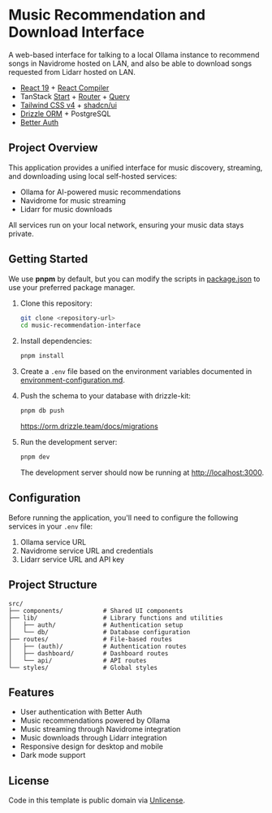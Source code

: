 # Music Recommendation and Download Interface

A web-based interface for talking to a local Ollama instance to recommend songs in Navidrome hosted on LAN, and also be able to download songs requested from Lidarr hosted on LAN.

- [React 19](https://react.dev) + [React Compiler](https://react.dev/learn/react-compiler)
- TanStack [Start](https://tanstack.com/start/latest) + [Router](https://tanstack.com/router/latest) + [Query](https://tanstack.com/query/latest)
- [Tailwind CSS v4](https://tailwindcss.com/) + [shadcn/ui](https://ui.shadcn.com/)
- [Drizzle ORM](https://orm.drizzle.team/) + PostgreSQL
- [Better Auth](https://www.better-auth.com/)

## Project Overview

This application provides a unified interface for music discovery, streaming, and downloading using local self-hosted services:
- Ollama for AI-powered music recommendations
- Navidrome for music streaming
- Lidarr for music downloads

All services run on your local network, ensuring your music data stays private.

## Getting Started

We use **pnpm** by default, but you can modify the scripts in [package.json](./package.json) to use your preferred package manager.

1. Clone this repository:

   ```bash
   git clone <repository-url>
   cd music-recommendation-interface
   ```

2. Install dependencies:

   ```bash
   pnpm install
   ```

3. Create a `.env` file based on the environment variables documented in [environment-configuration.md](./docs/environment-configuration.md).

4. Push the schema to your database with drizzle-kit:

   ```bash
   pnpm db push
   ```

   https://orm.drizzle.team/docs/migrations

5. Run the development server:

   ```bash
   pnpm dev
   ```

   The development server should now be running at [http://localhost:3000](http://localhost:3000).

## Configuration

Before running the application, you'll need to configure the following services in your `.env` file:

1. Ollama service URL
2. Navidrome service URL and credentials
3. Lidarr service URL and API key

## Project Structure

```
src/
├── components/           # Shared UI components
├── lib/                  # Library functions and utilities
│   ├── auth/             # Authentication setup
│   └── db/               # Database configuration
├── routes/               # File-based routes
│   ├── (auth)/           # Authentication routes
│   ├── dashboard/        # Dashboard routes
│   └── api/              # API routes
└── styles/               # Global styles
```

## Features

- User authentication with Better Auth
- Music recommendations powered by Ollama
- Music streaming through Navidrome integration
- Music downloads through Lidarr integration
- Responsive design for desktop and mobile
- Dark mode support

## License

Code in this template is public domain via [Unlicense](./LICENSE).
